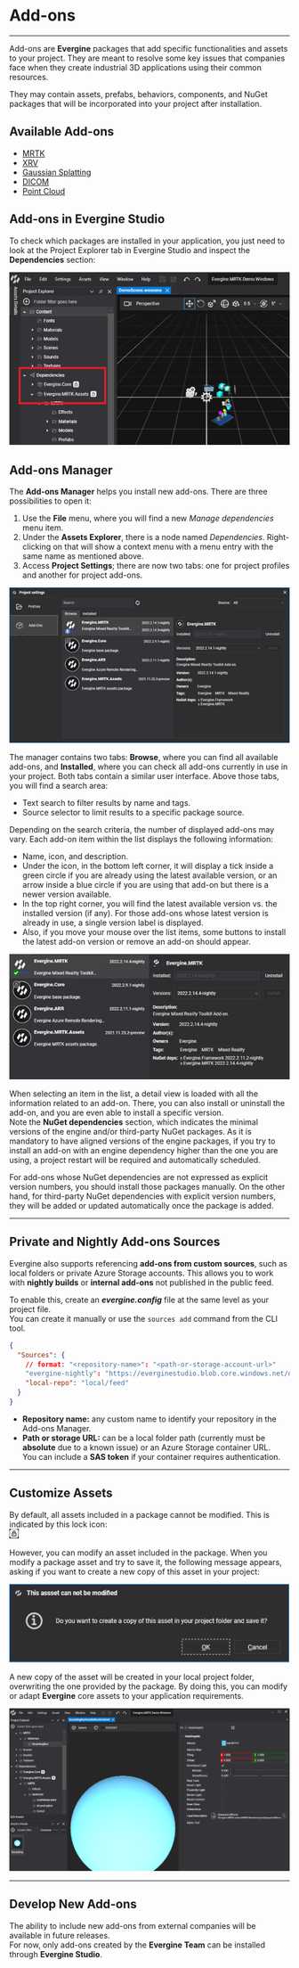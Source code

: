 # Add-ons

---

Add-ons are **Evergine** packages that add specific functionalities and assets to your project. They are meant to resolve some key issues that companies face when they create industrial 3D applications using their common resources.

They may contain assets, prefabs, behaviors, components, and NuGet packages that will be incorporated into your project after installation.

## Available Add-ons

* [MRTK](mrtk/index.md)
* [XRV](xrv/index.md)
* [Gaussian Splatting](gaussiansplatting/index.md)
* [DICOM](dicom/index.md)
* [Point Cloud](pointcloud/index.md)

## Add-ons in Evergine Studio

To check which packages are installed in your application, you just need to look at the Project Explorer tab in Evergine Studio and inspect the **Dependencies** section:

![packages in evergine studio](Images/mrtk_package.png)

## Add-ons Manager

The **Add-ons Manager** helps you install new add-ons. There are three possibilities to open it:

1. Use the **File** menu, where you will find a new *Manage dependencies* menu item.  
2. Under the **Assets Explorer**, there is a node named *Dependencies*. Right-clicking on that will show a context menu with a menu entry with the same name as mentioned above.  
3. Access **Project Settings**; there are now two tabs: one for project profiles and another for project add-ons.

![Graphics](images/ui.png)

The manager contains two tabs: **Browse**, where you can find all available add-ons, and **Installed**, where you can check all add-ons currently in use in your project. Both tabs contain a similar user interface. Above those tabs, you will find a search area:

* Text search to filter results by name and tags.  
* Source selector to limit results to a specific package source.

Depending on the search criteria, the number of displayed add-ons may vary. Each add-on item within the list displays the following information:

* Name, icon, and description.  
* Under the icon, in the bottom left corner, it will display a tick inside a green circle if you are already using the latest available version, or an arrow inside a blue circle if you are using that add-on but there is a newer version available.  
* In the top right corner, you will find the latest available version vs. the installed version (if any). For those add-ons whose latest version is already in use, a single version label is displayed.  
* Also, if you move your mouse over the list items, some buttons to install the latest add-on version or remove an add-on should appear.

![Graphics](images/packageinfo.png)

When selecting an item in the list, a detail view is loaded with all the information related to an add-on. There, you can also install or uninstall the add-on, and you are even able to install a specific version.  
Note the **NuGet dependencies** section, which indicates the minimal versions of the engine and/or third-party NuGet packages. As it is mandatory to have aligned versions of the engine packages, if you try to install an add-on with an engine dependency higher than the one you are using, a project restart will be required and automatically scheduled.

For add-ons whose NuGet dependencies are not expressed as explicit version numbers, you should install those packages manually. On the other hand, for third-party NuGet dependencies with explicit version numbers, they will be added or updated automatically once the package is added.

---

## Private and Nightly Add-ons Sources

Evergine also supports referencing **add-ons from custom sources**, such as local folders or private Azure Storage accounts. This allows you to work with **nightly builds** or **internal add-ons** not published in the public feed.

To enable this, create an **_evergine.config_** file at the same level as your project file.  
You can create it manually or use the `sources add` command from the CLI tool.

```json
{
  "Sources": {
    // format: "<repository-name>": "<path-or-storage-account-url>"
    "evergine-nightly": "https://everginestudio.blob.core.windows.net/nightly",
    "local-repo": "local/feed"
  }
}
```

- **Repository name:** any custom name to identify your repository in the Add-ons Manager.  
- **Path or storage URL:** can be a local folder path (currently must be **absolute** due to a known issue) or an Azure Storage container URL.  
  You can include a **SAS token** if your container requires authentication.

---

## Customize Assets

By default, all assets included in a package cannot be modified. This is indicated by this lock icon:  
![lock icon](Images/locked_icon.png)

However, you can modify an asset included in the package. When you modify a package asset and try to save it, the following message appears, asking if you want to create a new copy of this asset in your project:

![confirm](Images/package_locked_save.png)

A new copy of the asset will be created in your local project folder, overwriting the one provided by the package. By doing this, you can modify or adapt **Evergine** core assets to your application requirements.

![Asset customization](Images/asset_edit.png)

---

## Develop New Add-ons

The ability to include new add-ons from external companies will be available in future releases.  
For now, only add-ons created by the **Evergine Team** can be installed through **Evergine Studio**.
